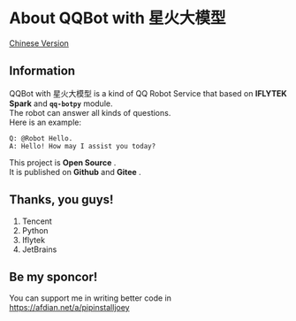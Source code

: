 # About QQBot with 星火大模型
[Chinese Version](README_zh.md)
## Information
QQBot with 星火大模型 is a kind of QQ Robot Service that based on __IFLYTEK Spark__ and __`qq-botpy`__ module.    
The robot can answer all kinds of questions.    
Here is an example:
```
Q: @Robot Hello.
A: Hello! How may I assist you today? 
```
This project is __Open Source__ .    
It is published on __Github__ and __Gitee__ .

## Thanks, you guys!
1. Tencent
2. Python
3. Iflytek
4. JetBrains

## Be my sponcor!
You can support me in writing better code in <https://afdian.net/a/pipinstalljoey>